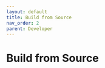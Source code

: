 ```yaml
---
layout: default
title: Build from Source
nav_order: 2
parent: Developer
---
```


# Build from Source